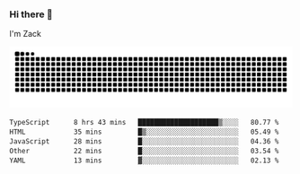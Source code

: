 ### Hi there 👋
I'm Zack

![](https://raw.githubusercontent.com/z4cki/z4cki/refs/heads/output/github-contribution-grid-snake.svg)
<!--START_SECTION:waka-->

```txt
TypeScript      8 hrs 43 mins   ████████████████████▒░░░░   80.77 %
HTML            35 mins         █▒░░░░░░░░░░░░░░░░░░░░░░░   05.49 %
JavaScript      28 mins         █░░░░░░░░░░░░░░░░░░░░░░░░   04.36 %
Other           22 mins         █░░░░░░░░░░░░░░░░░░░░░░░░   03.54 %
YAML            13 mins         ▓░░░░░░░░░░░░░░░░░░░░░░░░   02.13 %
```

<!--END_SECTION:waka-->
